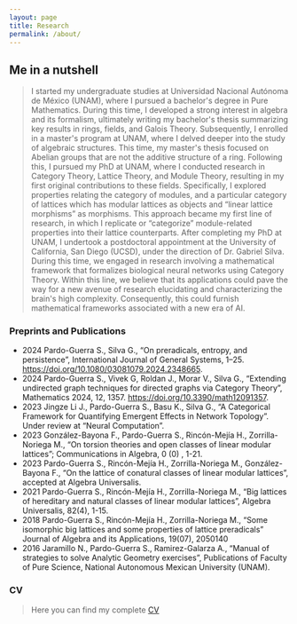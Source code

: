 ```yaml
---
layout: page
title: Research
permalink: /about/
---
```


## Me in a nutshell
> I started my undergraduate studies at Universidad Nacional Autónoma de México (UNAM), where I pursued a bachelor's degree in Pure Mathematics. During this time, I developed a strong interest in algebra and its formalism, ultimately writing my bachelor's thesis summarizing key results in rings, fields, and Galois Theory.  Subsequently, I enrolled in a master's program at UNAM, where I delved deeper into the study of algebraic structures. This time, my master's thesis focused on Abelian groups that are not the additive structure of a ring.
> Following this, I pursued my PhD at UNAM, where I conducted research in Category Theory, Lattice Theory, and Module Theory, resulting in my first original contributions to these fields.
Specifically, I explored properties relating the category of modules, and a particular category of lattices which has modular lattices as objects and “linear lattice morphisms” as morphisms.  This approach became my first line of research, in which I replicate or  “categorize” module-related properties into their lattice counterparts.
> After completing my PhD at UNAM, I undertook a postdoctoral appointment at the University of California, San Diego (UCSD), under the direction of Dr. Gabriel Silva. During this time, we  engaged in research involving a mathematical framework that formalizes biological neural networks using Category Theory. Within this line, we believe that its applications could pave the way for a new avenue of research elucidating and characterizing the brain's high complexity. Consequently, this could furnish mathematical frameworks associated with a new era of AI.  

### Preprints and Publications
- 2024 Pardo-Guerra S., Silva G., “On preradicals, entropy, and persistence”, International Journal of General Systems, 1–25. https://doi.org/10.1080/03081079.2024.2348665.
- 2024 Pardo-Guerra S., Vivek G, Roldan J., Morar V., Silva G., “Extending undirected graph techniques for directed graphs via Category Theory”, Mathematics 2024, 12, 1357. https://doi.org/10.3390/math12091357.
- 2023 Jingze Li J., Pardo-Guerra S., Basu K., Silva G., “A Categorical Framework for Quantifying Emergent Effects in Network Topology”. Under review at “Neural Computation”.
- 2023 González-Bayona F., Pardo-Guerra S., Rincón-Mejía H., Zorrilla-Noriega M., “On torsion theories and open classes of linear modular lattices”; Communications in Algebra, 0 (0) , 1-21.
- 2023 Pardo-Guerra S., Rincón-Mejía H., Zorrilla-Noriega M., González-Bayona F., “On the lattice of conatural classes of linear modular lattices”, accepted at Algebra Universalis.
- 2021 Pardo-Guerra S., Rincón-Mejía H., Zorrilla-Noriega M., “Big lattices of hereditary and natural classes of linear modular lattices”, Algebra Universalis, 82(4), 1-15.
- 2018 Pardo-Guerra S., Rincón-Mejía H., Zorrilla-Noriega M., “Some isomorphic big lattices and some properties of lattice preradicals” Journal of Algebra and its Applications, 19(07), 2050140
- 2016 Jaramillo N., Pardo-Guerra S., Ramirez-Galarza A., “Manual of strategies to solve Analytic Geometry exercises”, Publications of Faculty of Pure Science, National Autonomous Mexican University (UNAM).

### CV
>Here you can find my complete [CV](https://spardog.github.io/CV.pdf)
